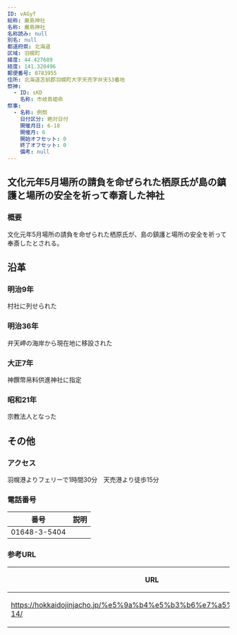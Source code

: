 ```yaml
---
ID: vAGyf
総称: 厳島神社
名称: 嚴島神社
名称読み: null
別名: null
都道府県: 北海道
区域: 羽幌町
緯度: 44.427689
経度: 141.320496
郵便番号: 0783955
住所: 北海道苫前郡羽幌町大字天売字弁天53番地
祭神:
  - ID: sKD
    名称: 市岐島姫命
祭事:
  - 名称: 例祭
    日付区分: 絶対日付
    開催月日: 6-18
    開催月: 6
    開始オフセット: 0
    終了オフセット: 0
    備考: null
---
```


## 文化元年5月場所の請負を命ぜられた栖原氏が島の鎮護と場所の安全を祈って奉斎した神社

### 概要

文化元年5月場所の請負を命ぜられた栖原氏が、島の鎮護と場所の安全を祈って奉斎したとされる。

## 沿革

### 明治9年

村社に列せられた

### 明治36年

弁天岬の海岸から現在地に移設された

### 大正7年

神饌幣帛料供進神社に指定

### 昭和21年

宗教法人となった

## その他

### アクセス

羽幌港よりフェリーで1時間30分　天売港より徒歩15分

### 電話番号

| 番号         | 説明 |
| ------------ | ---- |
| 01648-3-5404 |      |

### 参考URL

| URL                                                                  | 説明   |
| -------------------------------------------------------------------- | ------ |
| https://hokkaidojinjacho.jp/%e5%9a%b4%e5%b3%b6%e7%a5%9e%e7%a4%be-14/ | 神社庁 |
